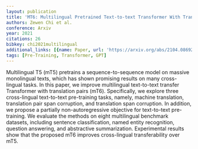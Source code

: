 ```yaml
---
layout: publication
title: 'MT6: Multilingual Pretrained Text-to-text Transformer With Translation Pairs'
authors: Zewen Chi et al.
conference: Arxiv
year: 2021
citations: 26
bibkey: chi2021multilingual
additional_links: [{name: Paper, url: 'https://arxiv.org/abs/2104.08692'}]
tags: [Pre-Training, Transformer, GPT]
---
```

Multilingual T5 (mT5) pretrains a sequence-to-sequence model on massive
monolingual texts, which has shown promising results on many cross-lingual
tasks. In this paper, we improve multilingual text-to-text transfer Transformer
with translation pairs (mT6). Specifically, we explore three cross-lingual
text-to-text pre-training tasks, namely, machine translation, translation pair
span corruption, and translation span corruption. In addition, we propose a
partially non-autoregressive objective for text-to-text pre-training. We
evaluate the methods on eight multilingual benchmark datasets, including
sentence classification, named entity recognition, question answering, and
abstractive summarization. Experimental results show that the proposed mT6
improves cross-lingual transferability over mT5.